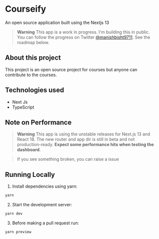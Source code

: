 # Courseify

An open source application built using the Nextjs 13

> **Warning**
> This app is a work in progress. I'm building this in public. You can follow the progress on Twitter [@manishbisht9711](https://twitter.com/manishbisht9711).
> See the roadmap below.

## About this project

This project is an open source project for courses but anyone can contribute to the courses.

## Technologies used
- Next Js
- TypeScript

## Note on Performance

> **Warning**
> This app is using the unstable releases for Next.js 13 and React 18. The new router and app dir is still in beta and not production-ready.
> **Expect some performance hits when testing the dashboard**.

> If you see something broken, you can raise a issue


## Running Locally

1. Install dependencies using yarn:

```sh
yarn
```

2. Start the development server:

```sh
yarn dev
```

3. Before making a pull request run:

```sh
yarn preview
```
